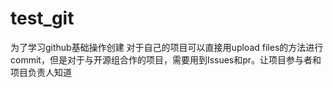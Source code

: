 # test_git
为了学习github基础操作创建
对于自己的项目可以直接用upload files的方法进行commit，但是对于与开源组合作的项目，需要用到Issues和pr。让项目参与者和项目负责人知道
